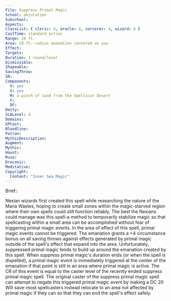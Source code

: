 ```yaml
---
File: Suppress Primal Magic
School: abjuration
Subschool: 
Aspects: 
ClassList: { cleric: 4, oracle: 4, sorcerer: 4, wizard: 4 }
CastTime: standard action
Range: 10 ft.
Area: 10-ft.-radius emanation centered on you
Effect: 
Targets: 
Duration: 1 round/level
Dismissible: 
Shapeable: 
SavingThrow: 
SR: 
Components:
  V: yes
  S: yes
  M: a pinch of sand from the Spellscar Desert
  F: 
  DF: 
Deity: 
SLALevel: 4
Domains: 
GPCost: 
Bloodline: 
Patron: 
MythicDescription: 
Augment: 
Mythic: 
Haunt: 
Ruse: 
Draconic: 
Meditative: 
Copyright:
  Content: "Inner Sea Magic"
---
```

Brief:: 

Nexian wizards first created this spell while researching the nature of the Mana Wastes, hoping to create small zones within the magic-starved region where their own spells could still function reliably. The best the Nexians could manage was this spell-a method to temporarily stabilize magic so that spellcasting within a small area can be accomplished without fear of triggering primal magic events. In the area of effect of this spell, primal magic events cannot be triggered.  The emanation grants a +4 circumstance bonus on all saving throws against effects generated by primal magic outside of the spell's effect that expand into the area.  Unfortunately, suppressed primal magic tends to build up around the emanation created by this spell. When suppress primal magic's duration ends (or when the spell is dispelled), a primal magic event is immediately triggered at the center of the emanation if that point is still in an area where primal magic is active. The CR of this event is equal to the caster level of the recently ended suppress primal magic spell. The original caster of the suppress primal magic spell can attempt to negate this triggered primal magic event by making a DC 20 Will save-most spellcasters instead relocate to an area not affected by primal magic if they can so that they can end the spell's effect safely.
